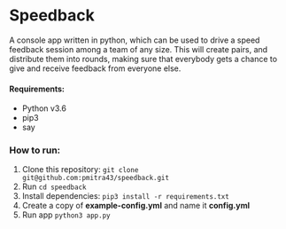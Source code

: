 # Speedback
A console app written in python, which can be used to drive a speed feedback session among a team of any size.
This will create pairs, and distribute them into rounds, making sure that everybody gets a chance to give and receive feedback from everyone else.

#### Requirements:
* Python v3.6
* pip3
* say

### How to run:
1. Clone this repository: `git clone git@github.com:pmitra43/speedback.git`
2. Run `cd speedback`
3. Install dependencies: `pip3 install -r requirements.txt`
4. Create a copy of **example-config.yml** and name it **config.yml**
5. Run app `python3 app.py`
